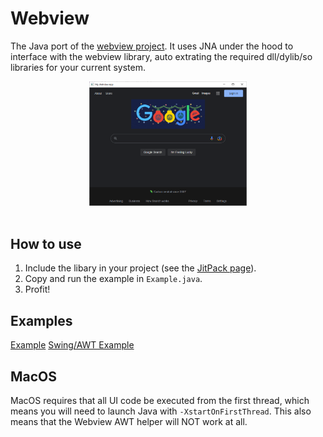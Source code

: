 # Webview

The Java port of the [webview project](https://github.com/webview/webview). It uses JNA under the hood to interface with the webview library, auto extrating the required dll/dylib/so libraries for your current system.

<div align="center">
    <img alt="browser" src="_examples/demo.png" width="50%" />
    <br />
    <br />
</div>

## How to use

1. Include the libary in your project (see the [JitPack page](https://jitpack.io/#Webview/webview_java)).
2. Copy and run the example in `Example.java`.
3. Profit!

## Examples

[Example](https://github.com/webview/webview_java/blob/main/_examples/Example.java)
[Swing/AWT Example](https://github.com/webview/webview_java/blob/main/_examples/SwingExample.java)

## MacOS

MacOS requires that all UI code be executed from the first thread, which means you will need to launch Java with `-XstartOnFirstThread`. This also means that the Webview AWT helper will NOT work at all.
